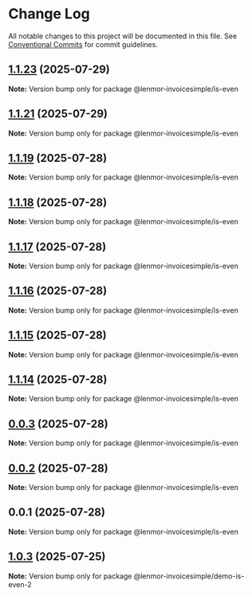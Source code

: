 # Change Log

All notable changes to this project will be documented in this file.
See [Conventional Commits](https://conventionalcommits.org) for commit guidelines.

## [1.1.23](https://github.com/lenmor-invoicesimple/monorepo-test-4/compare/@lenmor-invoicesimple/is-even@1.1.21...@lenmor-invoicesimple/is-even@1.1.23) (2025-07-29)

**Note:** Version bump only for package @lenmor-invoicesimple/is-even

## [1.1.21](https://github.com/lenmor-invoicesimple/monorepo-test-4/compare/@lenmor-invoicesimple/is-even@1.1.20...@lenmor-invoicesimple/is-even@1.1.21) (2025-07-29)

**Note:** Version bump only for package @lenmor-invoicesimple/is-even

## [1.1.19](https://github.com/lenmor-invoicesimple/monorepo-test-4/compare/@lenmor-invoicesimple/is-even@1.1.18...@lenmor-invoicesimple/is-even@1.1.19) (2025-07-28)

**Note:** Version bump only for package @lenmor-invoicesimple/is-even

## [1.1.18](https://github.com/lenmor-invoicesimple/monorepo-test-4/compare/@lenmor-invoicesimple/is-even@1.1.17...@lenmor-invoicesimple/is-even@1.1.18) (2025-07-28)

**Note:** Version bump only for package @lenmor-invoicesimple/is-even

## [1.1.17](https://github.com/lenmor-invoicesimple/monorepo-test-4/compare/@lenmor-invoicesimple/is-even@1.1.16...@lenmor-invoicesimple/is-even@1.1.17) (2025-07-28)

**Note:** Version bump only for package @lenmor-invoicesimple/is-even

## [1.1.16](https://github.com/lenmor-invoicesimple/monorepo-test-4/compare/@lenmor-invoicesimple/is-even@1.1.15...@lenmor-invoicesimple/is-even@1.1.16) (2025-07-28)

**Note:** Version bump only for package @lenmor-invoicesimple/is-even

## [1.1.15](https://github.com/lenmor-invoicesimple/monorepo-test-4/compare/@lenmor-invoicesimple/is-even@1.1.14...@lenmor-invoicesimple/is-even@1.1.15) (2025-07-28)

**Note:** Version bump only for package @lenmor-invoicesimple/is-even

## [1.1.14](https://github.com/lenmor-invoicesimple/monorepo-test-4/compare/@lenmor-invoicesimple/is-even@0.0.3...@lenmor-invoicesimple/is-even@1.1.14) (2025-07-28)

**Note:** Version bump only for package @lenmor-invoicesimple/is-even

## [0.0.3](https://github.com/lenmor-invoicesimple/monorepo-test-4/compare/@lenmor-invoicesimple/is-even@0.0.2...@lenmor-invoicesimple/is-even@0.0.3) (2025-07-28)

**Note:** Version bump only for package @lenmor-invoicesimple/is-even

## [0.0.2](https://github.com/lenmor-invoicesimple/monorepo-test-4/compare/@lenmor-invoicesimple/is-even@0.0.1...@lenmor-invoicesimple/is-even@0.0.2) (2025-07-28)

**Note:** Version bump only for package @lenmor-invoicesimple/is-even

## 0.0.1 (2025-07-28)

**Note:** Version bump only for package @lenmor-invoicesimple/is-even

## [1.0.3](https://github.com/lenmor-invoicesimple/monorepo-test-2/compare/@lenmor-invoicesimple/demo-is-even-2@1.0.2...@lenmor-invoicesimple/demo-is-even-2@1.0.3) (2025-07-25)

**Note:** Version bump only for package @lenmor-invoicesimple/demo-is-even-2
